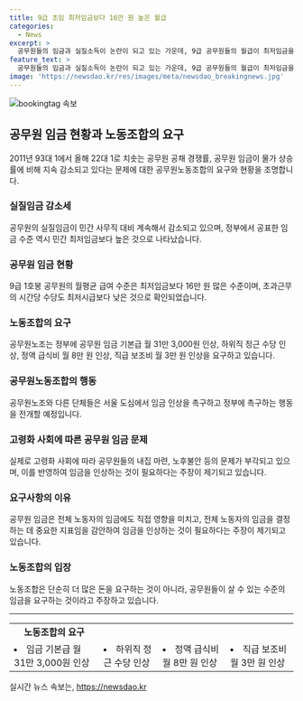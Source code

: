 ```yaml
---
title: 9급 초임 최저임금보다 16만 원 높은 월급
categories:
  - News
excerpt: >
  공무원들의 임금과 실질소득이 논란이 되고 있는 가운데, 9급 공무원들의 월급이 최저임금을 넘는 것으로 나타났다. 하지만 실질임금은 계속 감소하고 있으며, 공무원들의 선호도도 급속히 낮아지고 있다. 공무원노조는 임금 31만 3000원, 점심값 1만 원 등의 인상을 요구하고 있으며, 이를 위해 정부에 촉구하는 행동도 예정되어 있다. 이러한 상황에서 공무원들의 실질소득이 계속 감소하고 있으며, 이로 인해 공무원들의 물가 상승률 대비 임금인상률도 6% 감소했다는 우려의 목소리가 나오고 있다.
feature_text: >
  공무원들의 임금과 실질소득이 논란이 되고 있는 가운데, 9급 공무원들의 월급이 최저임금을 넘는 것으로 나타났다. 하지만 실질임금은 계속 감소하고 있으며, 공무원들의 선호도도 급속히 낮아지고 있다. 공무원노조는 임금 31만 3000원, 점심값 1만 원 등의 인상을 요구하고 있으며, 이를 위해 정부에 촉구하는 행동도 예정되어 있다. 이러한 상황에서 공무원들의 실질소득이 계속 감소하고 있으며, 이로 인해 공무원들의 물가 상승률 대비 임금인상률도 6% 감소했다는 우려의 목소리가 나오고 있다.
image: 'https://newsdao.kr/res/images/meta/newsdao_breakingnews.jpg'
---
```


<p><img src="https://newsdao.kr/res/images/meta/newsdao_breakingnews.jpg" alt="bookingtag 속보" /></p>

<h2 data-ke-size="size26">공무원 임금 현황과 노동조합의 요구</h2>

<p data-ke-size="size16">2011년 93대 1에서 올해 22대 1로 치솟는 공무원 공채 경쟁률, 공무원 임금이 물가 상승률에 비해 지속 감소되고 있다는 문제에 대한 공무원노동조합의 요구와 현황을 조명합니다.</p>

<h3>실질임금 감소세</h3>

<p data-ke-size="size16">공무원의 실질임금이 민간 사무직 대비 계속해서 감소되고 있으며, 정부에서 공표한 임금 수준 역시 민간 최저임금보다 높은 것으로 나타났습니다.</p>

<h3>공무원 임금 현황</h3>

<p data-ke-size="size16">9급 1호봉 공무원의 월평균 급여 수준은 최저임금보다 16만 원 많은 수준이며, 초과근무의 시간당 수당도 최저시급보다 낮은 것으로 확인되었습니다.</p>

<h3>노동조합의 요구</h3>

<p data-ke-size="size16">공무원노조는 정부에 공무원 임금 기본급 월 31만 3,000원 인상, 하위직 정근 수당 인상, 정액 급식비 월 8만 원 인상, 직급 보조비 월 3만 원 인상을 요구하고 있습니다.</p>

<h3>공무원노동조합의 행동</h3>

<p data-ke-size="size16">공무원노조와 다른 단체들은 서울 도심에서 임금 인상을 촉구하고 정부에 촉구하는 행동을 전개할 예정입니다.</p>

<h3>고령화 사회에 따른 공무원 임금 문제</h3>

<p data-ke-size="size16">실제로 고령화 사회에 따라 공무원들의 내집 마련, 노후불안 등의 문제가 부각되고 있으며, 이를 반영하여 임금을 인상하는 것이 필요하다는 주장이 제기되고 있습니다.</p>

<h3>요구사항의 이유</h3>

<p data-ke-size="size16">공무원 임금은 전체 노동자의 임금에도 직접 영향을 미치고, 전체 노동자의 임금을 결정하는 데 중요한 지표임을 감안하여 임금을 인상하는 것이 필요하다는 주장이 제기되고 있습니다.</p>

<h3>노동조합의 입장</h3>

<p data-ke-size="size16">노동조합은 단순히 더 많은 돈을 요구하는 것이 아니라, 공무원들이 살 수 있는 수준의 임금을 요구하는 것이라고 주장하고 있습니다.</p>

<hr>

<table>
    <tr>
        <td style="text-align: center; height: 17px;"><b>노동조합의 요구</b></td>
    </tr>
    <tr>
        <td><li>임금 기본급 월 31만 3,000원 인상</li></td>
        <td><li>하위직 정근 수당 인상</li></td>
        <td><li>정액 급식비 월 8만 원 인상</li></td>
        <td><li>직급 보조비 월 3만 원 인상</li></td>
    </tr>
</table>
실시간 뉴스 속보는, <a href="https://newsdao.kr" rel="dofollow">https://newsdao.kr</a>



